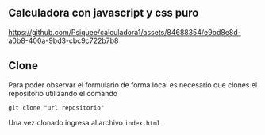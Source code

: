 ## Calculadora con javascript y css puro 


https://github.com/Psiquee/calculadora1/assets/84688354/e9bd8e8d-a0b8-400a-9bd3-cbc9c722b7b8


## Clone

Para poder observar el formulario de forma local es necesario que clones el repositorio utilizando el comando

`` git clone "url repositorio" ``

Una vez clonado ingresa al archivo `` index.html ``

